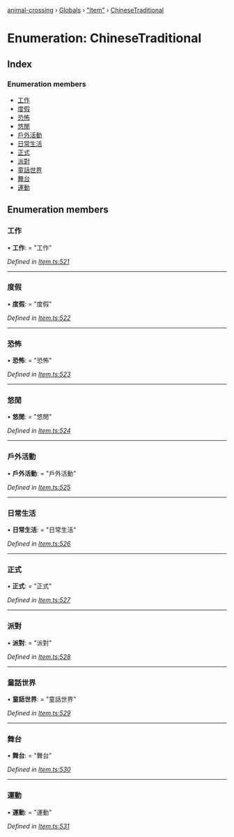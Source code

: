 [animal-crossing](../README.md) › [Globals](../globals.md) › ["Item"](../modules/_item_.md) › [ChineseTraditional](_item_.chinesetraditional.md)

# Enumeration: ChineseTraditional

## Index

### Enumeration members

* [工作](_item_.chinesetraditional.md#工作)
* [度假](_item_.chinesetraditional.md#度假)
* [恐怖](_item_.chinesetraditional.md#恐怖)
* [悠閒](_item_.chinesetraditional.md#悠閒)
* [戶外活動](_item_.chinesetraditional.md#戶外活動)
* [日常生活](_item_.chinesetraditional.md#日常生活)
* [正式](_item_.chinesetraditional.md#正式)
* [派對](_item_.chinesetraditional.md#派對)
* [童話世界](_item_.chinesetraditional.md#童話世界)
* [舞台](_item_.chinesetraditional.md#舞台)
* [運動](_item_.chinesetraditional.md#運動)

## Enumeration members

###  工作

• **工作**: = "工作"

*Defined in [Item.ts:521](https://github.com/Norviah/animal-crossing/blob/26c21f5/module/types/Item.ts#L521)*

___

###  度假

• **度假**: = "度假"

*Defined in [Item.ts:522](https://github.com/Norviah/animal-crossing/blob/26c21f5/module/types/Item.ts#L522)*

___

###  恐怖

• **恐怖**: = "恐怖"

*Defined in [Item.ts:523](https://github.com/Norviah/animal-crossing/blob/26c21f5/module/types/Item.ts#L523)*

___

###  悠閒

• **悠閒**: = "悠閒"

*Defined in [Item.ts:524](https://github.com/Norviah/animal-crossing/blob/26c21f5/module/types/Item.ts#L524)*

___

###  戶外活動

• **戶外活動**: = "戶外活動"

*Defined in [Item.ts:525](https://github.com/Norviah/animal-crossing/blob/26c21f5/module/types/Item.ts#L525)*

___

###  日常生活

• **日常生活**: = "日常生活"

*Defined in [Item.ts:526](https://github.com/Norviah/animal-crossing/blob/26c21f5/module/types/Item.ts#L526)*

___

###  正式

• **正式**: = "正式"

*Defined in [Item.ts:527](https://github.com/Norviah/animal-crossing/blob/26c21f5/module/types/Item.ts#L527)*

___

###  派對

• **派對**: = "派對"

*Defined in [Item.ts:528](https://github.com/Norviah/animal-crossing/blob/26c21f5/module/types/Item.ts#L528)*

___

###  童話世界

• **童話世界**: = "童話世界"

*Defined in [Item.ts:529](https://github.com/Norviah/animal-crossing/blob/26c21f5/module/types/Item.ts#L529)*

___

###  舞台

• **舞台**: = "舞台"

*Defined in [Item.ts:530](https://github.com/Norviah/animal-crossing/blob/26c21f5/module/types/Item.ts#L530)*

___

###  運動

• **運動**: = "運動"

*Defined in [Item.ts:531](https://github.com/Norviah/animal-crossing/blob/26c21f5/module/types/Item.ts#L531)*
